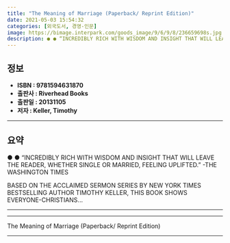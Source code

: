 ```yaml
---
title: "The Meaning of Marriage (Paperback/ Reprint Edition)"
date: 2021-05-03 15:54:32
categories: [외국도서, 경영-인문]
image: https://bimage.interpark.com/goods_image/9/6/9/8/236659698s.jpg
description: ● ● “INCREDIBLY RICH WITH WISDOM AND INSIGHT THAT WILL LEAVE THE READER, WHETHER SINGLE OR MARRIED, FEELING UPLIFTED.” -THE WASHINGTON TIMES BASED ON THE ACC
---
```


## **정보**

- **ISBN : 9781594631870**
- **출판사 : Riverhead Books**
- **출판일 : 20131105**
- **저자 : Keller, Timothy**

------



## **요약**

●  ●  “INCREDIBLY RICH WITH WISDOM AND INSIGHT THAT WILL LEAVE THE READER, WHETHER SINGLE OR MARRIED, FEELING UPLIFTED.” -THE WASHINGTON TIMES

BASED ON THE ACCLAIMED SERMON SERIES BY NEW YORK TIMES BESTSELLING AUTHOR TIMOTHY KELLER, THIS BOOK SHOWS EVERYONE-CHRISTIANS... 

------



------


The Meaning of Marriage (Paperback/ Reprint Edition) 

------


